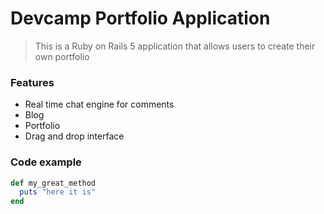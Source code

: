 # Devcamp Portfolio Application

> This is a Ruby on Rails 5 application that allows users to create their own portfolio

### Features

- Real time chat engine for comments
- Blog
- Portfolio
- Drag and drop interface

### Code example

```ruby
def my_great_method
  puts "here it is"
end
```